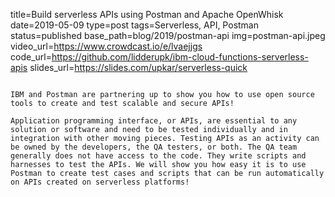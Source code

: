 title=Build serverless APIs using Postman and Apache OpenWhisk
date=2019-05-09
type=post
tags=Serverless, API, Postman
status=published
base_path=blog/2019/postman-api
img=postman-api.jpeg
video_url=https://www.crowdcast.io/e/lvaejjgs
code_url=https://github.com/lidderupk/ibm-cloud-functions-serverless-apis
slides_url=https://slides.com/upkar/serverless-quick
~~~~~~

IBM and Postman are partnering up to show you how to use open source tools to create and test scalable and secure APIs!

Application programming interface, or APIs, are essential to any solution or software and need to be tested individually and in integration with other moving pieces. Testing APIs as an activity can be owned by the developers, the QA testers, or both. The QA team generally does not have access to the code. They write scripts and harnesses to test the APIs. We will show you how easy it is to use Postman to create test cases and scripts that can be run automatically on APIs created on serverless platforms!